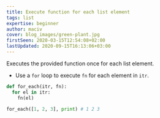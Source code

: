```yaml
---
title: Execute function for each list element
tags: list
expertise: beginner
author: maciv
cover: blog_images/green-plant.jpg
firstSeen: 2020-03-15T12:54:08+02:00
lastUpdated: 2020-09-15T16:13:06+03:00
---
```


Executes the provided function once for each list element.

- Use a `for` loop to execute `fn` for each element in `itr`.

```py
def for_each(itr, fn):
  for el in itr:
    fn(el)
```

```py
for_each([1, 2, 3], print) # 1 2 3
```
